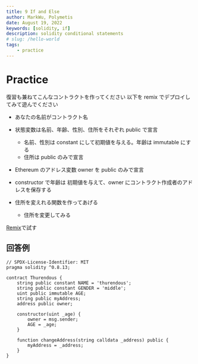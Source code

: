 ```yaml
---
title: 9 If and Else
author: MarkWu, Polymetis
date: August 19, 2022
keywords: [solidity, if]
description: solidity conditional statements
# slug: /hello-world
tags:
    - practice
---
```


# Practice

復習も兼ねてこんなコントラクトを作ってください
以下を remix でデプロイしてみて遊んでください

-   あなたの名前がコントラクト名
-   状態変数は名前、年齢、性別、住所をそれぞれ public で宣言
    -   名前、性別は constant にして初期値を与える。年齢は immutable にする
    -   住所は public のみで宣言
-   Ethereum のアドレス変数 owner を public のみで宣言
-   constructor で年齢は 初期値を与えて、owner にコントラクト作成者のアドレスを保存する
-   住所を変えれる関数を作ってあげる

    -   住所を変更してみる

[Remix](https://remix.ethereum.org/)で試す

## 回答例

```solidity
// SPDX-License-Identifier: MIT
pragma solidity ^0.8.13;

contract Thurendous {
    string public constant NAME = 'thurendous';
    string public constant GENDER = 'middle';
    uint public immutable AGE;
    string public myAddress;
    address public owner;

    constructor(uint _age) {
        owner = msg.sender;
        AGE = _age;
    }

    function changeAddress(string calldata _address) public {
        myAddress = _address;
    }
}
```
